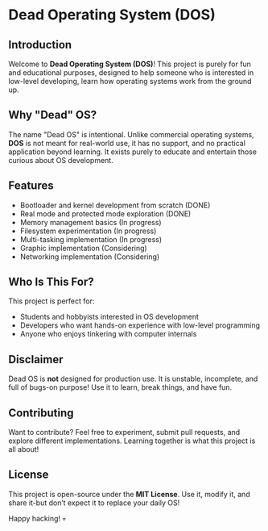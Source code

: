# Dead Operating System (DOS)

## Introduction

Welcome to **Dead Operating System (DOS)**! This project is purely for fun and educational purposes, designed to help someone who is interested in low-level developing, learn how operating systems work from the ground up.

## Why "Dead" OS?

The name "Dead OS" is intentional. Unlike commercial operating systems, **DOS** is not meant for real-world use, it has no support, and no practical application beyond learning. It exists purely to educate and entertain those curious about OS development.

## Features

- Bootloader and kernel development from scratch (DONE)
- Real mode and protected mode exploration (DONE)
- Memory management basics (In progress)
- Filesystem experimentation (In progress)
- Multi-tasking implementation (In progress)
- Graphic implementation (Considering)
- Networking implementation (Considering)

## Who Is This For?

This project is perfect for:
- Students and hobbyists interested in OS development
- Developers who want hands-on experience with low-level programming
- Anyone who enjoys tinkering with computer internals

## Disclaimer

Dead OS is **not** designed for production use. It is unstable, incomplete, and full of bugs-on purpose! Use it to learn, break things, and have fun.

## Contributing

Want to contribute? Feel free to experiment, submit pull requests, and explore different implementations. Learning together is what this project is all about!

## License

This project is open-source under the **MIT License**. Use it, modify it, and share it-but don’t expect it to replace your daily OS!

Happy hacking! 💀

